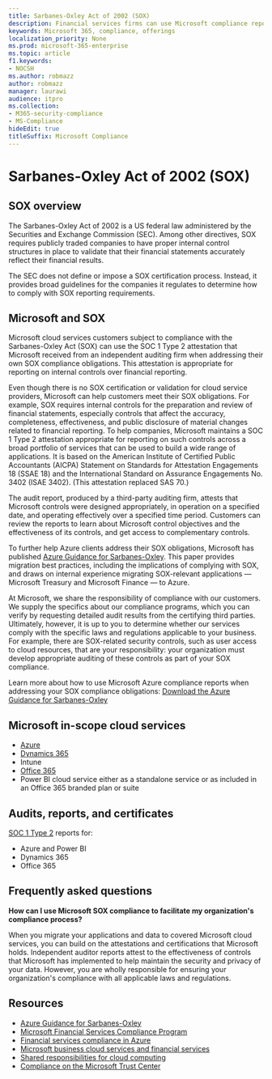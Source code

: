 ```yaml
---
title: Sarbanes-Oxley Act of 2002 (SOX)
description: Financial services firms can use Microsoft compliance reports to address their compliance with the Sarbanes-Oxley Act.
keywords: Microsoft 365, compliance, offerings
localization_priority: None
ms.prod: microsoft-365-enterprise
ms.topic: article
f1.keywords:
- NOCSH
ms.author: robmazz
author: robmazz
manager: laurawi
audience: itpro
ms.collection:
- M365-security-compliance
- MS-Compliance
hideEdit: true
titleSuffix: Microsoft Compliance
---
```


# Sarbanes-Oxley Act of 2002 (SOX)

## SOX overview

The Sarbanes-Oxley Act of 2002 is a US federal law administered by the Securities and Exchange Commission (SEC). Among other directives, SOX requires publicly traded companies to have proper internal control structures in place to validate that their financial statements accurately reflect their financial results.

The SEC does not define or impose a SOX certification process. Instead, it provides broad guidelines for the companies it regulates to determine how to comply with SOX reporting requirements.

## Microsoft and SOX

Microsoft cloud services customers subject to compliance with the Sarbanes-Oxley Act (SOX) can use the SOC 1 Type 2 attestation that Microsoft received from an independent auditing firm when addressing their own SOX compliance obligations. This attestation is appropriate for reporting on internal controls over financial reporting.

Even though there is no SOX certification or validation for cloud service providers, Microsoft can help customers meet their SOX obligations. For example, SOX requires internal controls for the preparation and review of financial statements, especially controls that affect the accuracy, completeness, effectiveness, and public disclosure of material changes related to financial reporting. To help companies, Microsoft maintains a SOC 1 Type 2 attestation appropriate for reporting on such controls across a broad portfolio of services that can be used to build a wide range of applications. It is based on the American Institute of Certified Public Accountants (AICPA) Statement on Standards for Attestation Engagements 18 (SSAE 18) and the International Standard on Assurance Engagements No. 3402 (ISAE 3402). (This attestation replaced SAS 70.)

The audit report, produced by a third-party auditing firm, attests that Microsoft controls were designed appropriately, in operation on a specified date, and operating effectively over a specified time period. Customers can review the reports to learn about Microsoft control objectives and the effectiveness of its controls, and get access to complementary controls.

To further help Azure clients address their SOX obligations, Microsoft has published [Azure Guidance for Sarbanes-Oxley](https://aka.ms/Azure-SOX-Guide). This paper provides migration best practices, including the implications of complying with SOX, and draws on internal experience migrating SOX-relevant applications — Microsoft Treasury and Microsoft Finance — to Azure.

At Microsoft, we share the responsibility of compliance with our customers. We supply the specifics about our compliance programs, which you can verify by requesting detailed audit results from the certifying third parties. Ultimately, however, it is up to you to determine whether our services comply with the specific laws and regulations applicable to your business. For example, there are SOX-related security controls, such as user access to cloud resources, that are your responsibility: your organization must develop appropriate auditing of these controls as part of your SOX compliance.

Learn more about how to use Microsoft Azure compliance reports when addressing your SOX compliance obligations: [Download the Azure Guidance for Sarbanes-Oxley](https://aka.ms/Azure-SOX-Guide)

## Microsoft in-scope cloud services

- [Azure](https://aka.ms/AzureCompliance)
- [Dynamics 365](https://aka.ms/d365-compliance-list)
- Intune
- [Office 365](https://go.microsoft.com/fwlink/p/?LinkID=2077751)
- Power BI cloud service either as a standalone service or as included in an Office 365 branded plan or suite

## Audits, reports, and certificates

[SOC 1 Type 2](offering-SOC.md) reports for:

- Azure and Power BI
- Dynamics 365
- Office 365

## Frequently asked questions

**How can I use Microsoft SOX compliance to facilitate my organization's compliance process?**

When you migrate your applications and data to covered Microsoft cloud services, you can build on the attestations and certifications that Microsoft holds. Independent auditor reports attest to the effectiveness of controls that Microsoft has implemented to help maintain the security and privacy of your data. However, you are wholly responsible for ensuring your organization's compliance with all applicable laws and regulations.

## Resources

- [Azure Guidance for Sarbanes-Oxley](https://aka.ms/Azure-SOX-Guide)
- [Microsoft Financial Services Compliance Program](https://www.microsoft.com/download/details.aspx?id=55332)
- [Financial services compliance in Azure](https://azure.microsoft.com/resources/videos/azurecon-2015-financial-services-compliance-in-azure/)
- [Microsoft business cloud services and financial services](https://www.microsoft.com/trustcenter/cloudservices/financialservices)
- [Shared responsibilities for cloud computing](https://aka.ms/sharedresponsibility)
- [Compliance on the Microsoft Trust Center](https://www.microsoft.com/trust-center/compliance/compliance-overview)
